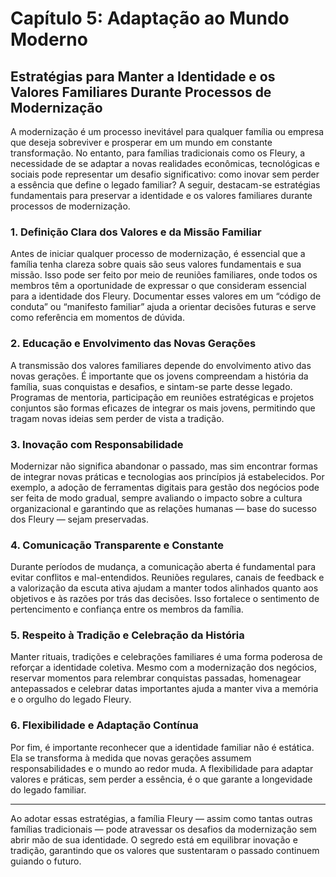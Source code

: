 
# Capítulo 5: Adaptação ao Mundo Moderno

## Estratégias para Manter a Identidade e os Valores Familiares Durante Processos de Modernização

A modernização é um processo inevitável para qualquer família ou empresa que deseja sobreviver e prosperar em um mundo em constante transformação. No entanto, para famílias tradicionais como os Fleury, a necessidade de se adaptar a novas realidades econômicas, tecnológicas e sociais pode representar um desafio significativo: como inovar sem perder a essência que define o legado familiar? A seguir, destacam-se estratégias fundamentais para preservar a identidade e os valores familiares durante processos de modernização.

### 1. **Definição Clara dos Valores e da Missão Familiar**

Antes de iniciar qualquer processo de modernização, é essencial que a família tenha clareza sobre quais são seus valores fundamentais e sua missão. Isso pode ser feito por meio de reuniões familiares, onde todos os membros têm a oportunidade de expressar o que consideram essencial para a identidade dos Fleury. Documentar esses valores em um “código de conduta” ou “manifesto familiar” ajuda a orientar decisões futuras e serve como referência em momentos de dúvida.

### 2. **Educação e Envolvimento das Novas Gerações**

A transmissão dos valores familiares depende do envolvimento ativo das novas gerações. É importante que os jovens compreendam a história da família, suas conquistas e desafios, e sintam-se parte desse legado. Programas de mentoria, participação em reuniões estratégicas e projetos conjuntos são formas eficazes de integrar os mais jovens, permitindo que tragam novas ideias sem perder de vista a tradição.

### 3. **Inovação com Responsabilidade**

Modernizar não significa abandonar o passado, mas sim encontrar formas de integrar novas práticas e tecnologias aos princípios já estabelecidos. Por exemplo, a adoção de ferramentas digitais para gestão dos negócios pode ser feita de modo gradual, sempre avaliando o impacto sobre a cultura organizacional e garantindo que as relações humanas — base do sucesso dos Fleury — sejam preservadas.

### 4. **Comunicação Transparente e Constante**

Durante períodos de mudança, a comunicação aberta é fundamental para evitar conflitos e mal-entendidos. Reuniões regulares, canais de feedback e a valorização da escuta ativa ajudam a manter todos alinhados quanto aos objetivos e às razões por trás das decisões. Isso fortalece o sentimento de pertencimento e confiança entre os membros da família.

### 5. **Respeito à Tradição e Celebração da História**

Manter rituais, tradições e celebrações familiares é uma forma poderosa de reforçar a identidade coletiva. Mesmo com a modernização dos negócios, reservar momentos para relembrar conquistas passadas, homenagear antepassados e celebrar datas importantes ajuda a manter viva a memória e o orgulho do legado Fleury.

### 6. **Flexibilidade e Adaptação Contínua**

Por fim, é importante reconhecer que a identidade familiar não é estática. Ela se transforma à medida que novas gerações assumem responsabilidades e o mundo ao redor muda. A flexibilidade para adaptar valores e práticas, sem perder a essência, é o que garante a longevidade do legado familiar.

---

Ao adotar essas estratégias, a família Fleury — assim como tantas outras famílias tradicionais — pode atravessar os desafios da modernização sem abrir mão de sua identidade. O segredo está em equilibrar inovação e tradição, garantindo que os valores que sustentaram o passado continuem guiando o futuro.
```
